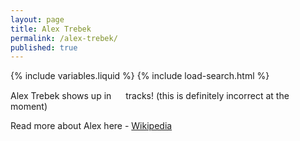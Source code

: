 ```yaml
---
layout: page
title: Alex Trebek
permalink: /alex-trebek/
published: true
---
```


{% include variables.liquid %}
{% include load-search.html %}

Alex Trebek shows up in <span id="alex-count-span"><img src="{{ site.baseurl }}/assets/img/loading.gif" id="statusImage" width="15" height="15" /></span> tracks! (this is definitely incorrect at the moment)

Read more about Alex here - [Wikipedia](https://en.wikipedia.org/wiki/Alex_Trebek)